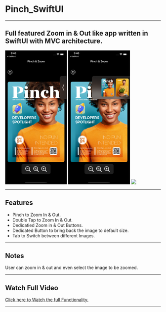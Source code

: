 # Pinch_SwiftUI

---

<h2> 
  Full featured Zoom in & Out like app written in SwiftUI with MVC architecture.
</h2>

<div class="badges">
  <img src = "Images/img1.png" width="200"/>
  <img src = "Images/img2.png" width="200"/>
  <img src = "Images/img3.png" width="200"/>
</div>

---

<h2>
  Features
</h2>

- Pinch to Zoom In & Out.
- Double Tap to Zoom In & Out.
- Dedicatied Zoom in & Out Buttons.
- Dedicated Button to bring back the image to default size.
- Tab to Switch between different Images.

---

<h2>
  Notes
</h2>

<p> User can zoom in & out and even select the image to be zoomed.
</p>

---

<h2>
  Watch Full Video
</h2>

<a href="https://drive.google.com/file/d/1qA55hdv31hVfSsnAvKeSvkFrQdFCEqdf/view?usp=drivesdk"> Click here to Watch the full Functionality. </a>

---
